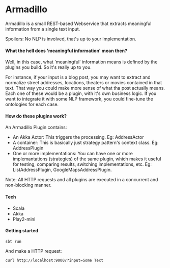 Armadillo
===========

Armadillo is a small REST-based Webservice that extracts meaningful information from a single text input. 

Spoilers: No NLP is involved, that's up to your implementation.

#### What the hell does 'meaningful information' mean then?
Well, in this case, what 'meaningful' information means is defined by the plugins you build. So it's really up to you. 

For instance, if your input is a blog post, you may want to extract and normalize street addresses, locations, theaters or movies contained in that text. That way you could make more sense of what tha post actually means. Each one of these would be a plugin, with it's own business logic. If you want to integrate it with some NLP framework, you could fine-tune the ontologies for each case.

#### How do these plugins work?
An Armadillo Plugin contains:

* An Akka Actor: This triggers the processing. Eg: AddressActor
* A container: This is basically just strategy pattern's context class. Eg: AddressPlugin
* One or more implementations: You can have one or more implemantations (strategies) of the same plugin, which makes it useful for testing, comparing results, switching implementations, etc. Eg: ListAddressPlugin, GoogleMapsAddressPlugin.

Note: All HTTP requests and all plugins are executed in a concurrent and non-blocking manner.

#### Tech
* Scala 
* Akka
* Play2-mini

#### Getting started

```
sbt run
```

And make a HTTP request:
```
curl http://localhost:9000/?input=Some Text
```